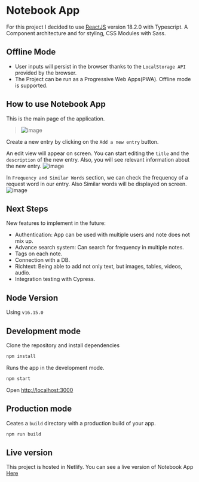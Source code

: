 # Notebook App

For this project I decided to use [ReactJS](https://reactjs.org/) version 18.2.0 with Typescript. A Component architecture and for styling, CSS Modules with Sass.

## Offline Mode

- User inputs will persist in the browser thanks to the ```LocalStorage API``` provided by the browser.
- The Project can be run as a Progressive Web Apps(PWA). Offline mode is supported.

## How to use Notebook App

This is the main page of the application.

> ![image](https://user-images.githubusercontent.com/30419456/180275348-2ab57582-d62c-4b25-904e-c2ca1713737b.png)

Create a new entry by clicking on the ```Add a new entry``` button.

An edit view will appear on screen. You can start editing the ```title``` and the ```description``` of the new entry. Also, you will see relevant information about the new entry.
![image](https://user-images.githubusercontent.com/30419456/180275878-88e4e8c9-9ef7-4fc7-8713-708b1b8a09ea.png)

In ```Frequency and Similar Words``` section, we can check the frequency of a request word in our entry. Also Similar words will be displayed on screen. 
![image](https://user-images.githubusercontent.com/30419456/180276656-56b919ae-96ed-466c-9e91-4a4943357dff.png)

## Next Steps

New features to implement in the future:
- Authentication: App can be used with multiple users and note does not mix up.
- Advance search system: Can search for frequency in multiple notes.
- Tags on each note.
- Connection  with a DB.
- Richtext: Being able to add not only text, but images, tables, videos, audio.
- Integration testing with Cypress.

## Node Version

Using `v16.15.0`

## Development mode

Clone the repository and install dependencies
```bash
npm install
```

Runs the app in the development mode.
```bash
npm start
```

Open [http://localhost:3000](http://localhost:3000)


## Production mode
Ceates a `build` directory with a production build of your app.
```bash
npm run build
```

## Live version
This project is hosted in Netlify.
You can see a live version of Notebook App [Here](https://aquamarine-starlight-7884fc.netlify.app/)